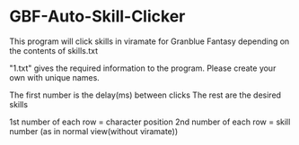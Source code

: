 # GBF-Auto-Skill-Clicker
This program will click skills in viramate for Granblue Fantasy depending on the contents of skills.txt

"1.txt" gives the required information to the program. Please create your own with unique names.

The first number is the delay(ms) between clicks
The rest are the desired skills 

1st number of each row = character position
2nd number of each row = skill number (as in normal view(without viramate))